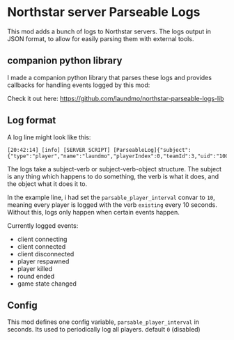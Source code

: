 # Northstar server Parseable Logs

This mod adds a bunch of logs to Northstar servers. The logs output in JSON format, to allow for easily parsing them with external tools.

## companion python library

I made a companion python library that parses these logs and provides callbacks for handling events logged by this mod:

Check it out here: https://github.com/laundmo/northstar-parseable-logs-lib

## Log format

A log line might look like this:

```
[20:42:14] [info] [SERVER SCRIPT] [ParseableLog]{"subject":{"type":"player","name":"laundmo","playerIndex":0,"teamId":3,"uid":"1006865660022","ping":196685,"kills":0,"deaths":0,"alive":false},"verb":"existing"}
```

The logs take a subject-verb or subject-verb-object structure. The subject is any thing which happens to do something, the verb is what it does, and the object what it does it to.

In the example line, i had set the `parsable_player_interval` convar to `10`, meaning every player is logged with the verb `existing` every 10 seconds. Without this, logs only happen when certain events happen.

Currently logged events:

- client connecting
- client connected
- client disconnected
- player respawned
- player killed
- round ended
- game state changed

## Config

This mod defines one config variable, `parsable_player_interval` in seconds. Its used to periodically log all players. default `0` (disabled)
